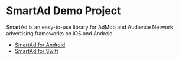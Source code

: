 # SmartAd Demo Project
SmartAd is an easy-to-use library for AdMob and Audience Network advertising frameworks on iOS and Android.

- [SmartAd for Android](https://github.com/ShockUtility/SmartAdForAndroid)
- [SmartAd for Swift](https://github.com/ShockUtility/SmartAdForSwift)
